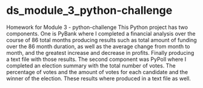 # ds_module_3_python-challenge
Homework for Module 3 - python-challenge
This Python project has two components. One is PyBank where I completed a financial analysis over the course of 86 total months producing results such as total amount of funding over the 86 month duration, as well as the average change from month to month, and the greatest increase and decrease in profits. Finally producing a text file with those results. The second component was PyPoll where I completed an election summary with the total number of votes. The percentage of votes and the amount of votes for each candidate and the winner of the election. These results where produced in a text file as well.